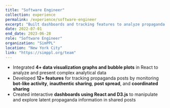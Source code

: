 ```yaml
---
title: "Software Engineer"
collection: experience
permalink: /experience/software-engineer
excerpt: "Built dashboards and tracking features to analyze propaganda spread across social media using React and D3.js."
date: 2022-07-01
end_date: 2023-06-28
role: "Software Engineer"
organization: "SimPPL"
location: "New York City"
link: "https://simppl.org/team"
---
```


- Integrated **4+ data visualization graphs and bubble plots** in React to analyze and present complex analytical data  
- Developed **12+ features** for tracking propaganda posts by monitoring **bot-like activity**, **inauthentic sharing**, **post spread**, and **coordinated sharing**  
- Created interactive **dashboards using React and D3.js** to manipulate and explore latent propaganda information in shared posts
